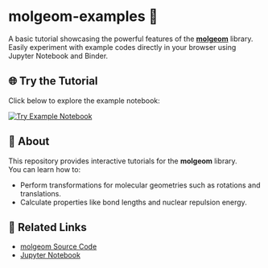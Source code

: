 # molgeom-examples 🚀

A basic tutorial showcasing the powerful features of the [**molgeom**](https://github.com/sio-salt/molgeom/tree/main) library.  
Easily experiment with example codes directly in your browser using Jupyter Notebook and Binder.


## 🌐 Try the Tutorial
Click below to explore the example notebook:

[![Try Example Notebook](https://mybinder.org/badge_logo.svg)](https://mybinder.org/v2/gh/sio-salt/molgeom-examples/main?labpath=notebooks%2Ftutorial1.ipynb)


## 📖 About
This repository provides interactive tutorials for the **molgeom** library.  
You can learn how to:
- Perform transformations for molecular geometries such as rotations and translations.
- Calculate properties like bond lengths and nuclear repulsion energy.


## 🔗 Related Links
- [molgeom Source Code](https://github.com/sio-salt/molgeom/tree/main)
- [Jupyter Notebook](https://mybinder.org/v2/gh/sio-salt/molgeom-examples/main?labpath=notebooks%2Ftutorial1.ipynb)




<!-- <h1 align="left"><a href="https://mybinder.org/v2/gh/sio-salt/molgeom-examples/main?labpath=notebooks%2Ftutorial1.ipynb"> 
molgeom-examples</a></h1>
Basic tutorial of molgeom library.

You can play around example codes in Jupyter Notebook with Binder.

## Binder Link
[![Try Example Notebook](https://mybinder.org/badge_logo.svg)](https://mybinder.org/v2/gh/sio-salt/molgeom-examples/main?labpath=notebooks%2Ftutorial1.ipynb)

### molgeom source
[GitHub link to molgeom source](https://github.com/sio-salt/molgeom/tree/main) -->

